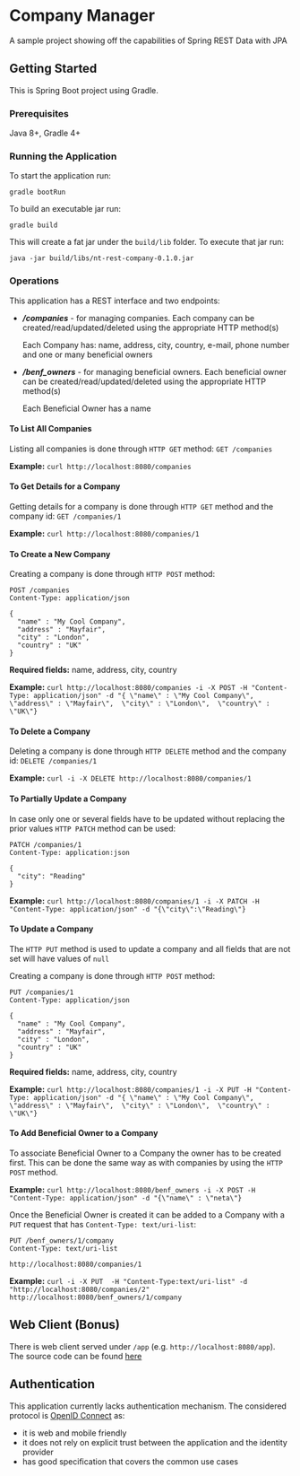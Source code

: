 # Company Manager

A sample project showing off the capabilities of Spring REST Data with JPA


## Getting Started
This is Spring Boot project using Gradle.

### Prerequisites
Java 8+, Gradle 4+

### Running the Application

To start the application run:

`gradle bootRun`

To build an executable jar run:

`gradle build`

This will create a fat jar under the `build/lib` folder. To execute that jar run:

`java -jar build/libs/nt-rest-company-0.1.0.jar`


### Operations

This application has a REST interface and two endpoints:
- **_/companies_** - for managing companies. Each company can be created/read/updated/deleted using the appropriate HTTP method(s)
  
  Each Company has: name, address, city, country, e-mail, phone number and one or many beneficial owners
  
- **_/benf_owners_** - for managing beneficial owners. Each beneficial owner can be created/read/updated/deleted using the appropriate HTTP method(s)
  
  Each Beneficial Owner has a name

#### To List All Companies
Listing all companies is done through `HTTP GET` method: `GET /companies`

__Example:__ `curl http://localhost:8080/companies`

#### To Get Details for a Company
Getting details for a company is done through `HTTP GET` method and the company id: `GET /companies/1`

__Example:__ `curl http://localhost:8080/companies/1`

#### To Create a New Company
Creating a company is done through `HTTP POST` method:  
```http
POST /companies
Content-Type: application/json

{
  "name" : "My Cool Company",
  "address" : "Mayfair", 
  "city" : "London", 
  "country" : "UK"
}
```

**Required fields:** name, address, city, country

__Example:__ `curl http://localhost:8080/companies -i -X POST -H "Content-Type: application/json" -d "{ \"name\" : \"My Cool Company\", \"address\" : \"Mayfair\",  \"city\" : \"London\",  \"country\" : \"UK\"}`

#### To Delete a Company
Deleting a company is done through `HTTP DELETE` method and the company id: `DELETE /companies/1`

__Example:__ `curl -i -X DELETE http://localhost:8080/companies/1`

#### To Partially Update a Company
In case only one or several fields have to be updated without replacing the prior values `HTTP PATCH` method can be used:
```http
PATCH /companies/1
Content-Type: application:json

{
  "city": "Reading"
}
```

__Example:__ `curl http://localhost:8080/companies/1 -i -X PATCH -H "Content-Type: application/json" -d "{\"city\":\"Reading\"}`

#### To Update a Company
The `HTTP PUT` method is used to update a company and all fields that are not set will have values of `null`

Creating a company is done through `HTTP POST` method:  
```http
PUT /companies/1
Content-Type: application/json

{
  "name" : "My Cool Company",
  "address" : "Mayfair", 
  "city" : "London", 
  "country" : "UK"
}
```

**Required fields:** name, address, city, country

__Example:__ `curl http://localhost:8080/companies/1 -i -X PUT -H "Content-Type: application/json" -d "{ \"name\" : \"My Cool Company\", \"address\" : \"Mayfair\",  \"city\" : \"London\",  \"country\" : \"UK\"}`

#### To Add Beneficial Owner to a Company
To associate Beneficial Owner to a Company the owner has to be created first. This can be done the same way as with companies by using the `HTTP POST` method.

__Example:__ `curl http://localhost:8080/benf_owners -i -X POST -H "Content-Type: application/json" -d "{\"name\" : \"neta\"}`

Once the Beneficial Owner is created it can be added to a Company with a `PUT` request that has `Content-Type: text/uri-list`:
```http
PUT /benf_owners/1/company
Content-Type: text/uri-list

http://localhost:8080/companies/1
```

__Example:__ `curl -i -X PUT  -H "Content-Type:text/uri-list" -d "http://localhost:8080/companies/2" http://localhost:8080/benf_owners/1/company`

## Web Client (Bonus)
There is web client served under `/app` (e.g. `http://localhost:8080/app`).
The source code can be found [here](https://github.com/nenko-tabakov/crud-company-ui)

## Authentication
This application currently lacks authentication mechanism. The considered protocol is [OpenID Connect](http://openid.net/connect/) as:
- it is web and mobile friendly
- it does not rely on explicit trust between the application and the identity provider
- has good specification that covers the common use cases 